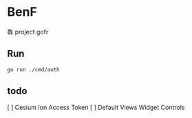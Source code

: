 # BenF
犇 project gofr

## Run

``` bash
go run ./cmd/auth
```

## todo
 [ ] Cesium Ion Access Token
 [ ] Default Views Widget Controls 